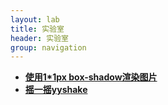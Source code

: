 ```yaml
---
layout: lab
title: 实验室
header: 实验室
group: navigation
---
```


+ [**使用1*1px box-shadow渲染图片**](lab/boxShadowImage/index.html)    
+ [**摇一摇yyshake**](lab/yyshake/demo.html)